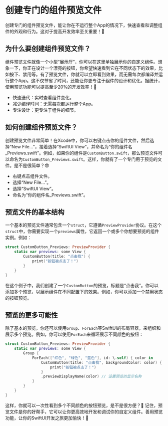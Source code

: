 ﻿# 创建专门的组件预览文件

创建专门的组件预览文件，能让你在不运行整个App的情况下，快速查看和调整组件的外观和行为。这对于提高开发效率至关重要！🚀

## 为什么要创建组件预览文件？

组件预览文件就像一个小型“展示厅”，你可以在这里单独展示你的自定义组件。想象一下，你正在设计一个漂亮的按钮，你希望快速看到它在不同状态下的效果，比如按下、禁用等。有了预览文件，你就可以立即看到效果，而无需每次都编译并运行整个App。这不仅节省了时间，还能让你更专注于组件的设计和优化。据统计，使用预览功能可以提高至少20%的开发效率！🎉

*   快速迭代：实时查看组件变化。
*   减少编译时间：无需每次都运行整个App。
*   专注设计：更专注于组件的细节。

## 如何创建组件预览文件？

创建预览文件非常简单！在Xcode中，你可以右键点击你的组件文件，然后选择“New File…”，接着选择“SwiftUI View”，并命名为“你的组件名\_Previews.swift”。例如，如果你的组件是`CustomButton.swift`，那么预览文件可以命名为`CustomButton_Previews.swift`。这样，你就有了一个专门用于预览的文件。是不是很简单？😎

*   右键点击组件文件。
*   选择“New File…”。
*   选择“SwiftUI View”。
*   命名为“你的组件名\_Previews.swift”。

## 预览文件的基本结构

一个基本的预览文件通常包含一个`struct`，它遵循`PreviewProvider`协议。在这个`struct`中，你需要实现一个`previews`属性，它返回一个或多个你想要预览的组件实例。例如：

```swift
struct CustomButton_Previews: PreviewProvider {
    static var previews: some View {
        CustomButton(title: "点击我") {
            print("按钮被点击了！")
        }
    }
}
```

在这个例子中，我们创建了一个`CustomButton`的预览，标题是“点击我”。你可以添加多个预览，以展示组件在不同配置下的效果。例如，你可以添加一个禁用状态的按钮预览。

## 预览的更多可能性

除了基本的预览，你还可以使用`Group`、`ForEach`等SwiftUI的布局容器，来组织和展示多个预览。例如，你可以使用`ForEach`来循环展示不同颜色的按钮：

```swift
struct CustomButton_Previews: PreviewProvider {
    static var previews: some View {
        Group {
            ForEach(["红色", "绿色", "蓝色"], id: \.self) { color in
                CustomButton(title: "点击我", backgroundColor: color) {
                    print("按钮被点击了！")
                }
                .previewDisplayName(color) // 设置预览的显示名称
            }
        }
    }
}
```

这样，你就可以一次性看到多个不同颜色的按钮预览，是不是很方便？🤩 记住，预览文件是你的好帮手，它可以让你更高效地开发和调试你的自定义组件。善用预览功能，让你的SwiftUI开发之旅更加愉快！🌈